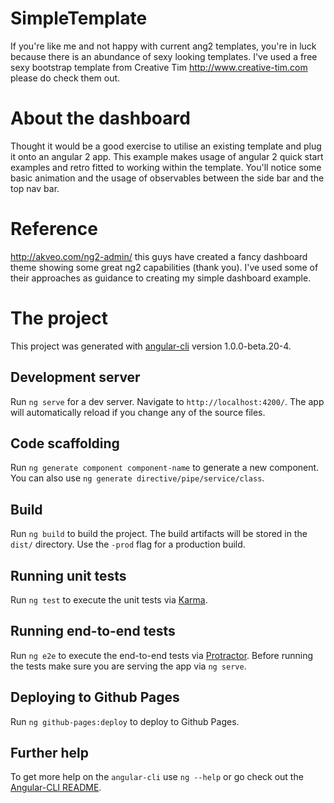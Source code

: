 # SimpleTemplate

If you're like me and not happy with current ang2 templates, you're in luck because there is an abundance of sexy looking templates. I've used a free sexy bootstrap template from Creative Tim http://www.creative-tim.com please do check them out.

# About the dashboard

Thought it would be a good exercise to utilise an existing template and plug it onto an angular 2 app. This example makes usage of angular 2 quick start examples and retro fitted to working within the template. 
You'll notice some basic animation and the usage of observables between the side bar and the top nav bar. 

# Reference

http://akveo.com/ng2-admin/ this guys have created a fancy dashboard theme showing some great ng2 capabilities (thank you). I've used some of their approaches as guidance to creating my simple dashboard example.

# The project 

This project was generated with [angular-cli](https://github.com/angular/angular-cli) version 1.0.0-beta.20-4.

## Development server
Run `ng serve` for a dev server. Navigate to `http://localhost:4200/`. The app will automatically reload if you change any of the source files.

## Code scaffolding

Run `ng generate component component-name` to generate a new component. You can also use `ng generate directive/pipe/service/class`.

## Build

Run `ng build` to build the project. The build artifacts will be stored in the `dist/` directory. Use the `-prod` flag for a production build.

## Running unit tests

Run `ng test` to execute the unit tests via [Karma](https://karma-runner.github.io).

## Running end-to-end tests

Run `ng e2e` to execute the end-to-end tests via [Protractor](http://www.protractortest.org/).
Before running the tests make sure you are serving the app via `ng serve`.

## Deploying to Github Pages

Run `ng github-pages:deploy` to deploy to Github Pages.

## Further help

To get more help on the `angular-cli` use `ng --help` or go check out the [Angular-CLI README](https://github.com/angular/angular-cli/blob/master/README.md).
